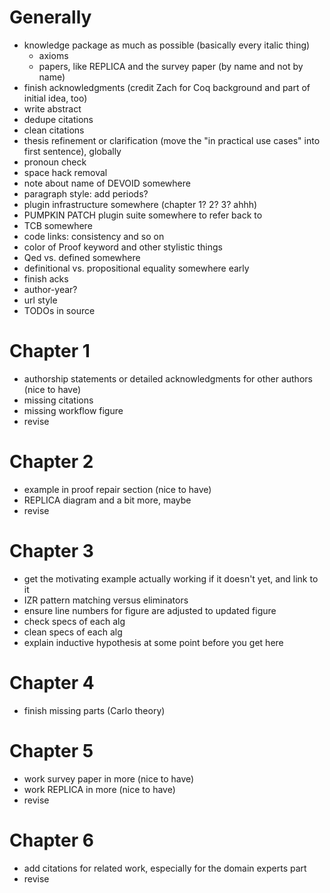 

# Generally

- knowledge package as much as possible (basically every italic thing)
  + axioms
  + papers, like REPLICA and the survey paper (by name and not by name)
- finish acknowledgments (credit Zach for Coq background and part of initial idea, too)
- write abstract
- dedupe citations
- clean citations
- thesis refinement or clarification (move the "in practical use cases" into first sentence), globally
- pronoun check
- space hack removal
- note about name of DEVOID somewhere
- paragraph style: add periods?
- plugin infrastructure somewhere (chapter 1? 2? 3? ahhh)
- PUMPKIN PATCH plugin suite somewhere to refer back to
- TCB somewhere
- code links: consistency and so on
- color of Proof keyword and other stylistic things
- Qed vs. defined somewhere
- definitional vs. propositional equality somewhere early
- finish acks
- author-year?
- url style
- TODOs in source

# Chapter 1

- authorship statements or detailed acknowledgments for other authors (nice to have)
- missing citations
- missing workflow figure
- revise

# Chapter 2

- example in proof repair section (nice to have)
- REPLICA diagram and a bit more, maybe
- revise

# Chapter 3

- get the motivating example actually working if it doesn't yet, and link to it
- IZR pattern matching versus eliminators
- ensure line numbers for figure are adjusted to updated figure
- check specs of each alg
- clean specs of each alg
- explain inductive hypothesis at some point before you get here

# Chapter 4

- finish missing parts (Carlo theory)

# Chapter 5

- work survey paper in more (nice to have)
- work REPLICA in more (nice to have)
- revise

# Chapter 6

- add citations for related work, especially for the domain experts part
- revise
